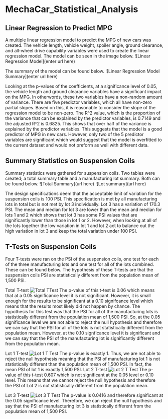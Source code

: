 # MechaCar_Statistical_Analysis
## Linear Regression to Predict MPG
A multiple linear regression model to predict the MPG of new cars was created. The vehicle length, vehicle weight, spoiler angle, ground clearance, and all-wheel drive capability variables were used to create the linear regression model. The model can be seen in the image below.
![Linear Regression Model](enter url here)

The summary of the model can be found below.
![Linear Regression Model Summary](enter url here)

Looking at the p-values of the coefficients, at a significance level of 0.05, the vehicle length and ground clearance variables have a significant impact on the MPG. In otherwords, these two variables have a non-random amount of variance. There are five predictor variables, which all have non-zero partial slopes. Based on this, it is reasonable to consider the slope of the regression model to be non-zero. The R^2 value, which is the proportion of the variance that can be explained by the predictor variables, is 0.7149 and the adjusted R^2 is 0.6825. This shows that over half of the variance is explained by the predictor variables. This suggests that the model is a good predictor of MPG in new cars. However, only two of the 5 predictor variables are significant which would suggest that the model is overfitted to the current dataset and would not preform as well with different data. 

## Summary Statistics on Suspension Coils
Summary statistics were gathered for suspension coils. Two tables were created; a total summary table and a manufacturing lot summary. Both can be found below.
![Total Summary](url here)
![Lot summary](url here)

The design specifications deem that the acceptable limit of variation for the suspension coils is 100 PSI. This specification is met by all manufacturing lots in total but is not met by lot 3 individually. Lot 3 has a variation of 170.3 PSI. The mean and median for lot 3 are lower than the mean and median for lots 1 and 2 which shows that lot 3 has some PSI values that are significantly lower than those in lot 1 or 2. However, when looking at all of the lots together the low variation in lot 1 and lot 2 act to balance out the high variation in lot 3 and keep the total variation under 100 PSI.

## T-Tests on Suspension Coils
Four T-tests were ran on the PSI of the suspension coils, one test for each of the three manufacturing lots and one test for all of the lots combined. These can be found below. The hypothesis of these T-tests are that the suspension coils PSI are statistically different from the population mean of 1,500 PSI.

Total T-test
![Total TTest](url)
The p-value of this t-test is 0.06 which means that at a 0.05 significance level it is not significant. However, it is small enough for the results to be significant at a 0.10 signifcance level which means that the results most likely did not happen by chance. The hypothesis for this test was that the PSI for all of the manufacturing lots is statistically different from the population mean of 1,500 PSI. So, at the 0.05 significance level we are not able to reject the null hypothesis and therefore we can say that the PSI for all of the lots is not statistically different from the population mean. However, at the 0.10 signficance level it is significant and we can say that the PSI of the manufacturing lot is significantly different from the population mean.

Lot 1 T-test
![Lot 1 T Test](url)
The p-value is exactly 1. Thus, we are not able to reject the null hypothesis meaning that the PSI of manufacturing lot 1 is not statistically different than the population mean of 1,500 PSI. In fact, the mean PSI of lot 1 is exactly 1,500 PSI.
Lot 2 T-test
![Lot 2 T Test](url)
The p-value of this t-test 0.607 which is not significant at the 0.05 level or 0.10 level. This means that we cannot reject the null hypothesis and therefore the PSI of Lot 2 is not statistically different from the population mean. 

Lot 3 T-test
![Lot 3 T Test](url)
The p-value is 0.0416 and therefore significant at the 0.05 significance level. Therefore, we can reject the null hypothesis and say that the PSI of manufacturing lot 3 is statistically different from the population mean of 1,500 PSI. 